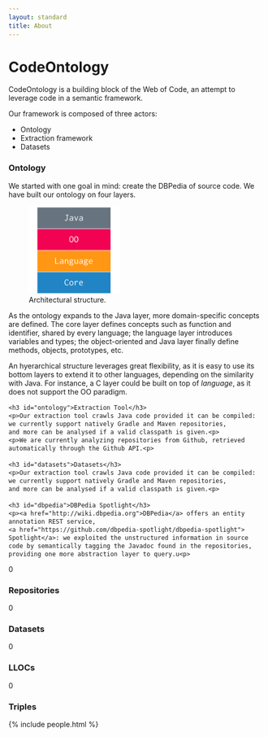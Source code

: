 ```yaml
---
layout: standard
title: About
---
```



<div id="about" class="about">
<div class="jumbotron about">
    <h1>CodeOntology</h1>
    <p>CodeOntology is a building block of the Web of Code, an attempt to leverage code in a semantic framework.</p>
    <p>Our framework is composed of three actors:
        <ul>
            <li><a class="relevant">Ontology</a></li>
            <li><a class="relevant">Extraction framework</a></li>
            <li><a class="relevant">Datasets</a></li>
        </ul>
    </p>
    <h3 id="ontology">Ontology</h3>
    <p>We started with one goal in mind: create the DBPedia of source code. We have built our ontology on four layers.
        <figure class="left">
        <img alt="Architectural structure" src="public/img/stack.png" style="max-width: 180px;">
        <figcaption>Architectural structure.</figcaption>
        </figure>
    </p>
    <p>As the ontology expands to the Java layer, more domain-specific concepts are defined. The core layer defines concepts such as
    function and identifier, shared by every language; the language layer introduces variables and types; the object-oriented and Java
    layer finally define methods, objects, prototypes, etc.<p>
    <p>An hyerarchical structure leverages great flexibility, as it is easy to use its bottom layers to extend it to other languages,
    depending on the similarity with Java. For instance, a <a class="relevant">C</a> layer could be built on top of <i>language</i>,
    as it does not support the OO paradigm.</p>

    <h3 id="ontology">Extraction Tool</h3>
    <p>Our extraction tool crawls Java code provided it can be compiled: we currently support natively Gradle and Maven repositories,
    and more can be analysed if a valid classpath is given.<p>
    <p>We are currently analyzing repositories from Github, retrieved automatically through the Github API.<p>

    <h3 id="datasets">Datasets</h3>
    <p>Our extraction tool crawls Java code provided it can be compiled: we currently support natively Gradle and Maven repositories,
    and more can be analysed if a valid classpath is given.<p>

    <h3 id="dbpedia">DBPedia Spotlight</h3>
    <p><a href="http://wiki.dbpedia.org">DBPedia</a> offers an entity annotation REST service,
    <a href="https://github.com/dbpedia-spotlight/dbpedia-spotlight"> Spotlight</a>: we exploited the unstructured information in source
    code by semantically tagging the Javadoc found in the repositories, providing one more abstraction layer to query.u<p>
</div>

<div class="container">
<div class="infos row">
    <div class="info col-md-3">
        <a id="repositories" class="relevant odometer">0</a>
		<h3>Repositories</h3>
    </div>
    <div class="info col-md-3">
        <a id="datasets" class="relevant odometer">0</a>
		<h3>Datasets</h3>
    </div>
    <div class="info col-md-3">
        <a id="lloc" class="relevant odometer">0</a>
		<h3>LLOCs</h3>
    </div>
    <div class="info col-md-3">
        <a id="triples" class="relevant odometer">0</a>
		<h3>Triples</h3>
    </div>
</div>
</div>

</div>



<div class="container people">
	{% include people.html %}
</div>
